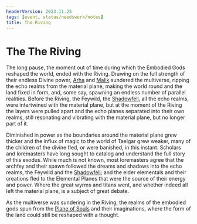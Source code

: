 ```yaml
---
headerVersion: 2023.11.25
tags: [event, status/needswork/notes]
title: The Riving
---
```

# The The Riving

The long pause, the moment out of time during which the Embodied Gods reshaped the world, ended with the Riving. Drawing on the full strength of their endless Divine power, [Arha](<../../cosmology/gods/high-gods/arha.md>) and [Malik](<../../cosmology/gods/high-gods/malik.md>) sundered the multiverse, ripping the echo realms from the material plane, making the world round and the land fixed in form, and, some say, spawning an endless number of parallel realities. Before the Riving, the Feywild, the [Shadowfell](<../../cosmology/multiverse/echo-realms/shadowfell/shadowfell.md>), all the echo realms, were intertwined with the material plane, but at the moment of the Riving the layers were pulled apart and the echo planes separated into their own realms, still resonating and vibrating with the material plane, but no longer part of it.

Diminished in power as the boundaries around the material plane grew thicker and the influx of magic to the world of Taelgar grew weaker, many of the children of the divine fled, or were banished, in this instant. Scholars and loremasters have long sought to catalog and understand the full story of this exodus. While much is not known, most loremasters agree that the archfey and their spawn followed the dreams and shadows into the echo realms, the Feywild and the [Shadowfell](<../../cosmology/multiverse/echo-realms/shadowfell/shadowfell.md>); and the elder elementals and their creations fled to the Elemental Planes that were the source of their energy and power. Where the great wyrms and titans went, and whether indeed all left the material plane, is a subject of great debate. 

As the multiverse was sundering in the Riving, the realms of the embodied gods spun from the [Plane of Souls](<../../cosmology/multiverse/spiritual-realms/plane-of-souls.md>) and their imaginations, where the form of the land could still be reshaped with a thought.

